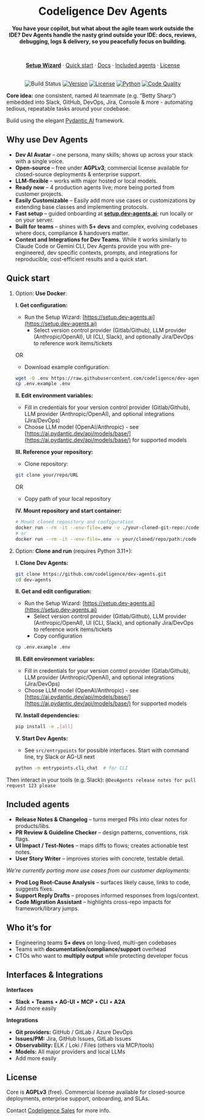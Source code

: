 <div align="center">
  <h1>Codeligence Dev Agents</h1>
  <p><b>You have your copilot, but what about the agile team work outside the IDE? Dev Agents handle the nasty grind outside your IDE: docs, reviews, debugging, logs & delivery, so you peacefully focus on building.</b></p>
  
  <br>

  <a href="https://setup.dev-agents.ai"><b>Setup Wizard</b></a>
  ·
  <a href="#quick-start">Quick start</a>
  ·
  <a href="https://docs.dev-agents.ai">Docs</a>
  ·
  <a href="#included-agents">Included agents</a>
  ·
  <a href="#license">License</a>
  <br><br>

![Build Status](https://img.shields.io/badge/build-passing-brightgreen.svg)
[![Version](https://img.shields.io/badge/version-0.9.2-blue.svg)](https://pypi.org/project/dev-agents/)
[![License](https://img.shields.io/badge/license-AGPL--3.0-blue.svg)](https://github.com/codeligence/dev-agents/blob/main/LICENSE.md)
[![Python](https://img.shields.io/badge/python-3.11+-blue.svg)](https://www.python.org/downloads/)
[![Code Quality](https://img.shields.io/badge/code%20quality-black%20%7C%20%20ruff%20%7C%20mypy%20%7C%20bandit-brightgreen.svg)](https://shields.io)

</div>


**Core idea:** one consistent, named AI teammate (e.g. “Betty Sharp”) embedded into Slack, GitHub, DevOps, Jira, Console & more - automating tedious, repeatable tasks around your codebase.

Build using the elegant [Pydantic AI](https://ai.pydantic.dev/) framework.

## Why use Dev Agents

* **Dev AI Avatar** – one persona, many skills; shows up across your stack with a single voice.
* **Open-source** – free under **AGPLv3**; commercial license available for closed-source deployments & enterprise support.
* **LLM-flexible** – works with major hosted or local models.
* **Ready now** – 4 production agents live; more being ported from customer projects.
* **Easily Customizable** – Easily add more use cases or customizations by extending base classes and implementing protocols.
* **Fast setup** – guided onboarding at **[setup.dev-agents.ai](setup.dev-agents.ai)**; run locally or on your server.
* **Built for teams** – shines with **5+ devs** and complex, evolving codebases where docs, compliance & handovers matter.
* **Context and Integrations for Dev Teams.** While it works similarly to Claude Code or Gemini CLI, Dev Agents provide you with pre-engineered, dev specific contexts, prompts, and integrations for reproducible, cost-efficient results and a quick start.

## Quick start

1. Option: **Use Docker**:

   **I. Get configuration:**
   * Run the Setup Wizard: [https://setup.dev-agents.ai](https://setup.dev-agents.ai)
     * Select version control provider (Gitlab/Github), LLM provider (Anthropic/OpenAI), UI (CLI, Slack), and optionally Jira/DevOps to reference work items/tickets

   OR

   * Download example configuration:
   ```bash
   wget -O .env https://raw.githubusercontent.com/codeligence/dev-agents/refs/heads/main/.env.example
   cp .env.example .env
   ```

   **II. Edit environment variables:**
   * Fill in credentials for your version control provider (Gitlab/Github), LLM provider (Anthropic/OpenAI), and optional integrations (Jira/DevOps)
   * Choose LLM model (OpenAI/Anthropic) - see [https://ai.pydantic.dev/api/models/base/](https://ai.pydantic.dev/api/models/base/) for supported models

   **III. Reference your repository:**
   * Clone repository:
   ```bash
   git clone your/repo/URL
   ```
   OR
   * Copy path of your local repository

   **IV. Mount repository and start container:**
   ```bash
   # Mount cloned repository and configuration
   docker run --rm -it --env-file=.env -v ./your-cloned-git-repo:/code codeligence/dev-agents
   # or
   docker run --rm -it --env-file=.env -v your/cloned/repo/path:/code codeligence/dev-agents
   ```

2. Option: **Clone and run** (requires Python 3.11+):

   **I. Clone Dev Agents:**
   ```bash
   git clone https://github.com/codeligence/dev-agents.git
   cd dev-agents
   ```

   **II. Get and edit configuration:**
   * Run the Setup Wizard: [https://setup.dev-agents.ai](https://setup.dev-agents.ai)
     * Select version control provider (Gitlab/Github), LLM provider (Anthropic/OpenAI), UI (CLI, Slack), and optionally Jira/DevOps to reference work items/tickets
     * Copy configuration
   ```bash
   cp .env.example .env
   ```

   **III. Edit environment variables:**
   * Fill in credentials for your version control provider (Gitlab/Github), LLM provider (Anthropic/OpenAI), and optional integrations (Jira/DevOps)
   * Choose LLM model (OpenAI/Anthropic) - see [https://ai.pydantic.dev/api/models/base/](https://ai.pydantic.dev/api/models/base/) for supported models

   **IV. Install dependencies:**
   ```bash
   pip install -e .[all]
   ```

   **V. Start Dev Agents:**
   * See `src/entrypoints` for possible interfaces. Start with command line, try Slack or AG-UI next
   ```bash
   python -m entrypoints.cli_chat  # for CLI
   ```

Then interact in your tools (e.g. Slack):
`@DevAgents release notes for pull request 123 please`

## Included agents

* **Release Notes & Changelog** – turns merged PRs into clear notes for products/libs.
* **PR Review & Guideline Checker** – design patterns, conventions, risk flags.
* **UI Impact / Test-Notes** – maps diffs to flows; creates actionable test notes.
* **User Story Writer** – improves stories with concrete, testable detail.

_We’re currently porting more use cases from our customer deployments:_

* **Prod Log Root-Cause Analysis** – surfaces likely cause, links to code, suggests fixes.
* **Support Reply Drafts** – proposes informed responses from logs/context.
* **Code Migration Assistant** – highlights cross-repo impacts for framework/library jumps.

## Who it’s for

* Engineering teams **5+ devs** on long-lived, multi-gen codebases
* Teams with **documentation/compliance/support** overhead
* CTOs who want to **multiply output** while protecting developer focus

## Interfaces & Integrations

**Interfaces**

- **Slack** • **Teams** • **AG-UI** • **MCP** • **CLI** • **A2A**
- Add more easily
    
**Integrations**

- **Git providers:** GitHub / GitLab / Azure DevOps
- **Issues/PM:** Jira, GitHub Issues, GitLab Issues
- **Observability:** ELK / Loki / Files (others via MCP/tools)
- **Models:** All major providers and local LLMs
- Add more easily

## License

Core is **AGPLv3** (free). Commercial license available for closed-source deployments, enterprise support, onboarding, and SLAs.

Contact [Codeligence Sales](mailto:sales@codeligence.com) for more info.
